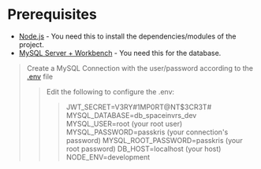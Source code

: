 # Prerequisites
* [Node.js](https://nodejs.org/en/download/) - You need this to install the dependencies/modules of the project.
* [MySQL Server + Workbench](https://www.mysql.com/downloads/) - You need this for the database.
> Create a MySQL Connection with the user/password according to the [.env](../backend/.env) file
>> Edit the following to configure the .env:
>>>JWT_SECRET=V3RY#1MP0RT@NT$3CR3T#
>>>MYSQL_DATABASE=db_spaceinvrs_dev
>>>MYSQL_USER=root (your root user)
>>>MYSQL_PASSWORD=passkris (your connection's password)
>>>MYSQL_ROOT_PASSWORD=passkris (your root password)
>>>DB_HOST=localhost (your host)
>>>NODE_ENV=development

